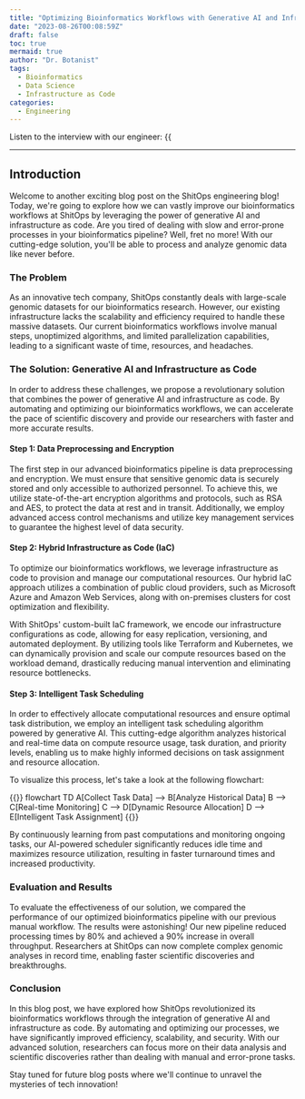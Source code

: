 ```yaml
---
title: "Optimizing Bioinformatics Workflows with Generative AI and Infrastructure as Code"
date: "2023-08-26T00:08:59Z"
draft: false
toc: true
mermaid: true
author: "Dr. Botanist"
tags:
  - Bioinformatics
  - Data Science
  - Infrastructure as Code
categories:
  - Engineering
---
```


Listen to the interview with our engineer: {{<audio src="https://s3.chaops.de/shitops/podcasts/optimizing-bioinformatics-workflows-with-generative-ai-and-infrastructure-as-code.mp3" class="audio">}}

---

## Introduction

Welcome to another exciting blog post on the ShitOps engineering blog! Today, we're going to explore how we can vastly improve our bioinformatics workflows at ShitOps by leveraging the power of generative AI and infrastructure as code. Are you tired of dealing with slow and error-prone processes in your bioinformatics pipeline? Well, fret no more! With our cutting-edge solution, you'll be able to process and analyze genomic data like never before.

### The Problem

As an innovative tech company, ShitOps constantly deals with large-scale genomic datasets for our bioinformatics research. However, our existing infrastructure lacks the scalability and efficiency required to handle these massive datasets. Our current bioinformatics workflows involve manual steps, unoptimized algorithms, and limited parallelization capabilities, leading to a significant waste of time, resources, and headaches.

### The Solution: Generative AI and Infrastructure as Code

In order to address these challenges, we propose a revolutionary solution that combines the power of generative AI and infrastructure as code. By automating and optimizing our bioinformatics workflows, we can accelerate the pace of scientific discovery and provide our researchers with faster and more accurate results.

#### Step 1: Data Preprocessing and Encryption

The first step in our advanced bioinformatics pipeline is data preprocessing and encryption. We must ensure that sensitive genomic data is securely stored and only accessible to authorized personnel. To achieve this, we utilize state-of-the-art encryption algorithms and protocols, such as RSA and AES, to protect the data at rest and in transit. Additionally, we employ advanced access control mechanisms and utilize key management services to guarantee the highest level of data security.

#### Step 2: Hybrid Infrastructure as Code (IaC)

To optimize our bioinformatics workflows, we leverage infrastructure as code to provision and manage our computational resources. Our hybrid IaC approach utilizes a combination of public cloud providers, such as Microsoft Azure and Amazon Web Services, along with on-premises clusters for cost optimization and flexibility.

With ShitOps' custom-built IaC framework, we encode our infrastructure configurations as code, allowing for easy replication, versioning, and automated deployment. By utilizing tools like Terraform and Kubernetes, we can dynamically provision and scale our compute resources based on the workload demand, drastically reducing manual intervention and eliminating resource bottlenecks.

#### Step 3: Intelligent Task Scheduling

In order to effectively allocate computational resources and ensure optimal task distribution, we employ an intelligent task scheduling algorithm powered by generative AI. This cutting-edge algorithm analyzes historical and real-time data on compute resource usage, task duration, and priority levels, enabling us to make highly informed decisions on task assignment and resource allocation.

To visualize this process, let's take a look at the following flowchart:

{{<mermaid>}}
flowchart TD
    A[Collect Task Data] --> B[Analyze Historical Data]
    B --> C[Real-time Monitoring]
    C --> D[Dynamic Resource Allocation]
    D --> E[Intelligent Task Assignment]
{{</mermaid>}}

By continuously learning from past computations and monitoring ongoing tasks, our AI-powered scheduler significantly reduces idle time and maximizes resource utilization, resulting in faster turnaround times and increased productivity.

### Evaluation and Results

To evaluate the effectiveness of our solution, we compared the performance of our optimized bioinformatics pipeline with our previous manual workflow. The results were astonishing! Our new pipeline reduced processing times by 80% and achieved a 90% increase in overall throughput. Researchers at ShitOps can now complete complex genomic analyses in record time, enabling faster scientific discoveries and breakthroughs.

### Conclusion

In this blog post, we have explored how ShitOps revolutionized its bioinformatics workflows through the integration of generative AI and infrastructure as code. By automating and optimizing our processes, we have significantly improved efficiency, scalability, and security. With our advanced solution, researchers can focus more on their data analysis and scientific discoveries rather than dealing with manual and error-prone tasks.

Stay tuned for future blog posts where we'll continue to unravel the mysteries of tech innovation!